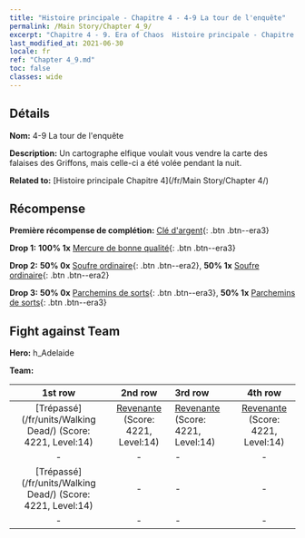 ```yaml
---
title: "Histoire principale - Chapitre 4 - 4-9 La tour de l'enquête"
permalink: /Main Story/Chapter 4_9/
excerpt: "Chapitre 4 - 9. Era of Chaos  Histoire principale - Chapitre 4_9. 4-9 La tour de l'enquête"
last_modified_at: 2021-06-30
locale: fr
ref: "Chapter 4_9.md"
toc: false
classes: wide
---
```


## Détails

 **Nom:** 4-9 La tour de l'enquête

 **Description:** Un cartographe elfique voulait vous vendre la carte des falaises des Griffons, mais celle-ci a été volée pendant la nuit.

 **Related to:** [Histoire principale Chapitre 4](/fr/Main Story/Chapter 4/)

## Récompense

 **Première récompense de complétion:** [Clé d'argent](/ItemsFR/con_693/){: .btn .btn--era3}

 **Drop 1:** **100% 1x** [Mercure de bonne qualité](/ItemsFR/mat_14/){: .btn .btn--era3}

 **Drop 2:** **50% 0x** [Soufre ordinaire](/ItemsFR/mat_9/){: .btn .btn--era2}, **50% 1x** [Soufre ordinaire](/ItemsFR/mat_9/){: .btn .btn--era2}

 **Drop 3:** **50% 0x** [Parchemins de sorts](/ItemsFR/con_694/){: .btn .btn--era3}, **50% 1x** [Parchemins de sorts](/ItemsFR/con_694/){: .btn .btn--era3}


## Fight against Team
 **Hero:** h_Adelaide

 **Team:**


  | 1st row | 2nd row | 3rd row | 4th row |
  |:----:|:----:|:----|:----:|
  | [Trépassé](/fr/units/Walking Dead/) (Score: 4221, Level:14)  | [Revenante](/fr/units/Wight/) (Score: 4221, Level:14)  | [Revenante](/fr/units/Wight/) (Score: 4221, Level:14)  | [Revenante](/fr/units/Wight/) (Score: 4221, Level:14)  |
  | - | - | - | - |
  | [Trépassé](/fr/units/Walking Dead/) (Score: 4221, Level:14)  | - | - | - |
  | - | - | - | - |


